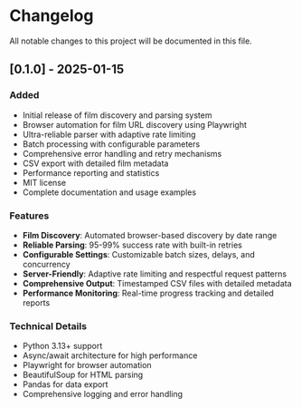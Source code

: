 # Changelog

All notable changes to this project will be documented in this file.

## [0.1.0] - 2025-01-15

### Added
- Initial release of film discovery and parsing system
- Browser automation for film URL discovery using Playwright
- Ultra-reliable parser with adaptive rate limiting
- Batch processing with configurable parameters
- Comprehensive error handling and retry mechanisms
- CSV export with detailed film metadata
- Performance reporting and statistics
- MIT license
- Complete documentation and usage examples

### Features
- **Film Discovery**: Automated browser-based discovery by date range
- **Reliable Parsing**: 95-99% success rate with built-in retries
- **Configurable Settings**: Customizable batch sizes, delays, and concurrency
- **Server-Friendly**: Adaptive rate limiting and respectful request patterns
- **Comprehensive Output**: Timestamped CSV files with detailed metadata
- **Performance Monitoring**: Real-time progress tracking and detailed reports

### Technical Details
- Python 3.13+ support
- Async/await architecture for high performance
- Playwright for browser automation
- BeautifulSoup for HTML parsing
- Pandas for data export
- Comprehensive logging and error handling
